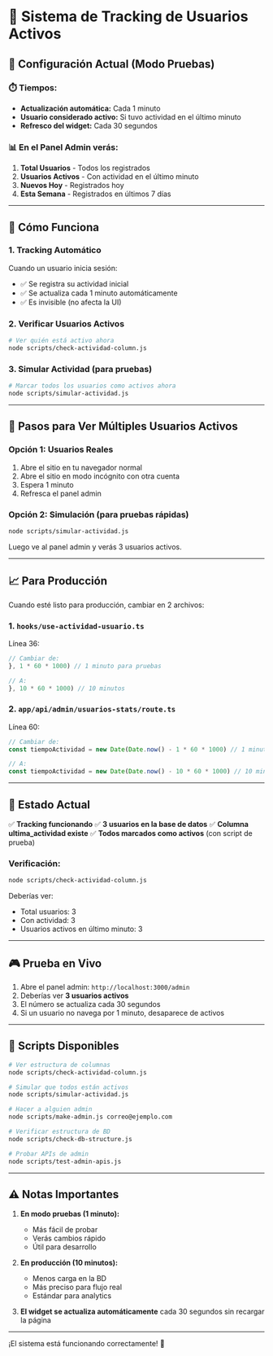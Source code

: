 # 👥 Sistema de Tracking de Usuarios Activos

## 🎯 Configuración Actual (Modo Pruebas)

### ⏱️ Tiempos:
- **Actualización automática:** Cada 1 minuto
- **Usuario considerado activo:** Si tuvo actividad en el último minuto
- **Refresco del widget:** Cada 30 segundos

### 📊 En el Panel Admin verás:
1. **Total Usuarios** - Todos los registrados
2. **Usuarios Activos** - Con actividad en el último minuto
3. **Nuevos Hoy** - Registrados hoy
4. **Esta Semana** - Registrados en últimos 7 días

---

## 🔧 Cómo Funciona

### 1. Tracking Automático
Cuando un usuario inicia sesión:
- ✅ Se registra su actividad inicial
- ✅ Se actualiza cada 1 minuto automáticamente
- ✅ Es invisible (no afecta la UI)

### 2. Verificar Usuarios Activos
```bash
# Ver quién está activo ahora
node scripts/check-actividad-column.js
```

### 3. Simular Actividad (para pruebas)
```bash
# Marcar todos los usuarios como activos ahora
node scripts/simular-actividad.js
```

---

## 🚀 Pasos para Ver Múltiples Usuarios Activos

### Opción 1: Usuarios Reales
1. Abre el sitio en tu navegador normal
2. Abre el sitio en modo incógnito con otra cuenta
3. Espera 1 minuto
4. Refresca el panel admin

### Opción 2: Simulación (para pruebas rápidas)
```bash
node scripts/simular-actividad.js
```
Luego ve al panel admin y verás 3 usuarios activos.

---

## 📈 Para Producción

Cuando esté listo para producción, cambiar en 2 archivos:

### 1. `hooks/use-actividad-usuario.ts`
Línea 36:
```typescript
// Cambiar de:
}, 1 * 60 * 1000) // 1 minuto para pruebas

// A:
}, 10 * 60 * 1000) // 10 minutos
```

### 2. `app/api/admin/usuarios-stats/route.ts`
Línea 60:
```typescript
// Cambiar de:
const tiempoActividad = new Date(Date.now() - 1 * 60 * 1000) // 1 minuto

// A:
const tiempoActividad = new Date(Date.now() - 10 * 60 * 1000) // 10 minutos
```

---

## 🧪 Estado Actual

✅ **Tracking funcionando**
✅ **3 usuarios en la base de datos**
✅ **Columna ultima_actividad existe**
✅ **Todos marcados como activos** (con script de prueba)

### Verificación:
```bash
node scripts/check-actividad-column.js
```

Deberías ver:
- Total usuarios: 3
- Con actividad: 3
- Usuarios activos en último minuto: 3

---

## 🎮 Prueba en Vivo

1. Abre el panel admin: `http://localhost:3000/admin`
2. Deberías ver **3 usuarios activos**
3. El número se actualiza cada 30 segundos
4. Si un usuario no navega por 1 minuto, desaparece de activos

---

## 📝 Scripts Disponibles

```bash
# Ver estructura de columnas
node scripts/check-actividad-column.js

# Simular que todos están activos
node scripts/simular-actividad.js

# Hacer a alguien admin
node scripts/make-admin.js correo@ejemplo.com

# Verificar estructura de BD
node scripts/check-db-structure.js

# Probar APIs de admin
node scripts/test-admin-apis.js
```

---

## ⚠️ Notas Importantes

1. **En modo pruebas (1 minuto):**
   - Más fácil de probar
   - Verás cambios rápido
   - Útil para desarrollo

2. **En producción (10 minutos):**
   - Menos carga en la BD
   - Más preciso para flujo real
   - Estándar para analytics

3. **El widget se actualiza automáticamente** cada 30 segundos sin recargar la página

---

¡El sistema está funcionando correctamente! 🎉
